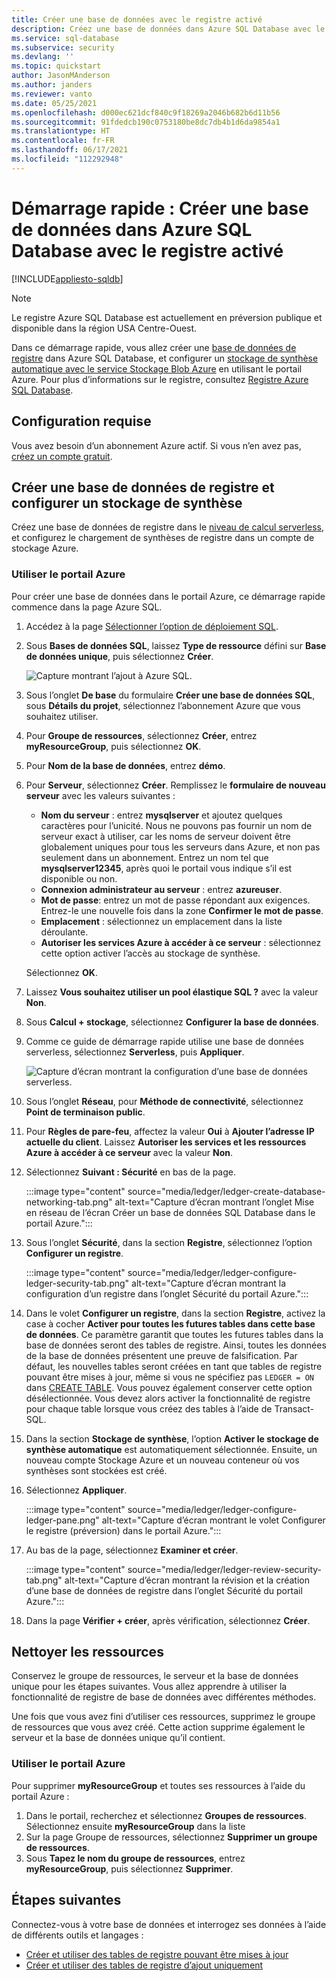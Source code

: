 ```yaml
---
title: Créer une base de données avec le registre activé
description: Créez une base de données dans Azure SQL Database avec le registre activé en utilisant le portail Azure.
ms.service: sql-database
ms.subservice: security
ms.devlang: ''
ms.topic: quickstart
author: JasonMAnderson
ms.author: janders
ms.reviewer: vanto
ms.date: 05/25/2021
ms.openlocfilehash: d000ec621dcf840c9f18269a2046b682b6d11b56
ms.sourcegitcommit: 91fdedcb190c0753180be8dc7db4b1d6da9854a1
ms.translationtype: HT
ms.contentlocale: fr-FR
ms.lasthandoff: 06/17/2021
ms.locfileid: "112292948"
---
```

# <a name="quickstart-create-a-database-in-azure-sql-database-with-ledger-enabled"></a>Démarrage rapide : Créer une base de données dans Azure SQL Database avec le registre activé

[!INCLUDE[appliesto-sqldb](../includes/appliesto-sqldb.md)]

> [!NOTE]
> Le registre Azure SQL Database est actuellement en préversion publique et disponible dans la région USA Centre-Ouest.

Dans ce démarrage rapide, vous allez créer une [base de données de registre](ledger-overview.md#ledger-database) dans Azure SQL Database, et configurer un [stockage de synthèse automatique avec le service Stockage Blob Azure](ledger-digest-management-and-database-verification.md#automatic-generation-and-storage-of-database-digests) en utilisant le portail Azure. Pour plus d’informations sur le registre, consultez [Registre Azure SQL Database](ledger-overview.md).

## <a name="prerequisite"></a>Configuration requise

Vous avez besoin d’un abonnement Azure actif. Si vous n’en avez pas, [créez un compte gratuit](https://azure.microsoft.com/free/).

## <a name="create-a-ledger-database-and-configure-digest-storage"></a>Créer une base de données de registre et configurer un stockage de synthèse

Créez une base de données de registre dans le [niveau de calcul serverless](serverless-tier-overview.md), et configurez le chargement de synthèses de registre dans un compte de stockage Azure.

### <a name="use-the-azure-portal"></a>Utiliser le portail Azure

Pour créer une base de données dans le portail Azure, ce démarrage rapide commence dans la page Azure SQL.

1. Accédez à la page [Sélectionner l’option de déploiement SQL](https://portal.azure.com/#create/Microsoft.AzureSQL).

1. Sous **Bases de données SQL**, laissez **Type de ressource** défini sur **Base de données unique**, puis sélectionnez **Créer**.

   ![Capture montrant l’ajout à Azure SQL.](./media/single-database-create-quickstart/select-deployment.png)

1. Sous l’onglet **De base** du formulaire **Créer une base de données SQL**, sous **Détails du projet**, sélectionnez l’abonnement Azure que vous souhaitez utiliser.

1. Pour **Groupe de ressources**, sélectionnez **Créer**, entrez **myResourceGroup**, puis sélectionnez **OK**.

1. Pour **Nom de la base de données**, entrez **démo**.

1. Pour **Serveur**, sélectionnez **Créer**. Remplissez le **formulaire de nouveau serveur** avec les valeurs suivantes :
   - **Nom du serveur** : entrez **mysqlserver** et ajoutez quelques caractères pour l’unicité. Nous ne pouvons pas fournir un nom de serveur exact à utiliser, car les noms de serveur doivent être globalement uniques pour tous les serveurs dans Azure, et non pas seulement dans un abonnement. Entrez un nom tel que **mysqlserver12345**, après quoi le portail vous indique s’il est disponible ou non.
   - **Connexion administrateur au serveur** : entrez **azureuser**.
   - **Mot de passe**: entrez un mot de passe répondant aux exigences. Entrez-le une nouvelle fois dans la zone **Confirmer le mot de passe**.
   - **Emplacement** : sélectionnez un emplacement dans la liste déroulante.
   - **Autoriser les services Azure à accéder à ce serveur** : sélectionnez cette option activer l’accès au stockage de synthèse.
   
   Sélectionnez **OK**.
   
1. Laissez **Vous souhaitez utiliser un pool élastique SQL ?** avec la valeur **Non**.

1. Sous **Calcul + stockage**, sélectionnez **Configurer la base de données**.

1. Comme ce guide de démarrage rapide utilise une base de données serverless, sélectionnez **Serverless**, puis **Appliquer**. 

      ![Capture d’écran montrant la configuration d’une base de données serverless.](./media/single-database-create-quickstart/configure-database.png)

1. Sous l’onglet **Réseau**, pour **Méthode de connectivité**, sélectionnez **Point de terminaison public**.
1. Pour **Règles de pare-feu**, affectez la valeur **Oui** à **Ajouter l’adresse IP actuelle du client**. Laissez **Autoriser les services et les ressources Azure à accéder à ce serveur** avec la valeur **Non**.
1. Sélectionnez **Suivant : Sécurité** en bas de la page.

   :::image type="content" source="media/ledger/ledger-create-database-networking-tab.png" alt-text="Capture d’écran montrant l’onglet Mise en réseau de l’écran Créer un base de données SQL Database dans le portail Azure.":::

1. Sous l’onglet **Sécurité**, dans la section **Registre**, sélectionnez l’option **Configurer un registre**.

    :::image type="content" source="media/ledger/ledger-configure-ledger-security-tab.png" alt-text="Capture d’écran montrant la configuration d’un registre dans l’onglet Sécurité du portail Azure.":::

1. Dans le volet **Configurer un registre**, dans la section **Registre**, activez la case à cocher **Activer pour toutes les futures tables dans cette base de données**. Ce paramètre garantit que toutes les futures tables dans la base de données seront des tables de registre. Ainsi, toutes les données de la base de données présentent une preuve de falsification. Par défaut, les nouvelles tables seront créées en tant que tables de registre pouvant être mises à jour, même si vous ne spécifiez pas `LEDGER = ON` dans [CREATE TABLE](/sql/t-sql/statements/create-table-transact-sql). Vous pouvez également conserver cette option désélectionnée. Vous devez alors activer la fonctionnalité de registre pour chaque table lorsque vous créez des tables à l’aide de Transact-SQL.

1. Dans la section **Stockage de synthèse**, l’option **Activer le stockage de synthèse automatique** est automatiquement sélectionnée. Ensuite, un nouveau compte Stockage Azure et un nouveau conteneur où vos synthèses sont stockées est créé.

1. Sélectionnez **Appliquer**.

    :::image type="content" source="media/ledger/ledger-configure-ledger-pane.png" alt-text="Capture d’écran montrant le volet Configurer le registre (préversion) dans le portail Azure.":::

1. Au bas de la page, sélectionnez **Examiner et créer**.

    :::image type="content" source="media/ledger/ledger-review-security-tab.png" alt-text="Capture d’écran montrant la révision et la création d’une base de données de registre dans l’onglet Sécurité du portail Azure.":::

1. Dans la page **Vérifier + créer**, après vérification, sélectionnez **Créer**.

## <a name="clean-up-resources"></a>Nettoyer les ressources

Conservez le groupe de ressources, le serveur et la base de données unique pour les étapes suivantes. Vous allez apprendre à utiliser la fonctionnalité de registre de base de données avec différentes méthodes.

Une fois que vous avez fini d’utiliser ces ressources, supprimez le groupe de ressources que vous avez créé. Cette action supprime également le serveur et la base de données unique qu’il contient.

### <a name="use-the-azure-portal"></a>Utiliser le portail Azure

Pour supprimer **myResourceGroup** et toutes ses ressources à l’aide du portail Azure :

1. Dans le portail, recherchez et sélectionnez **Groupes de ressources**. Sélectionnez ensuite **myResourceGroup** dans la liste
1. Sur la page Groupe de ressources, sélectionnez **Supprimer un groupe de ressources**.
1. Sous **Tapez le nom du groupe de ressources**, entrez **myResourceGroup**, puis sélectionnez **Supprimer**.

## <a name="next-steps"></a>Étapes suivantes

Connectez-vous à votre base de données et interrogez ses données à l’aide de différents outils et langages :

- [Créer et utiliser des tables de registre pouvant être mises à jour](ledger-how-to-updatable-ledger-tables.md)
- [Créer et utiliser des tables de registre d’ajout uniquement](ledger-how-to-append-only-ledger-tables.md) 
